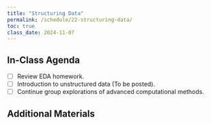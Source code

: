 ```yaml
---
title: "Structuring Data"
permalink: /schedule/22-structuring-data/
toc: true
class_date: 2024-11-07
---
```


## In-Class Agenda

- [ ] Review EDA homework.
- [ ] Introduction to unstructured data (To be posted).
- [ ] Continue group explorations of advanced computational methods.

## Additional Materials

